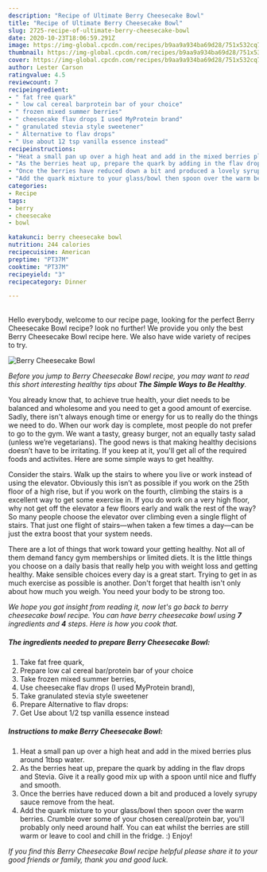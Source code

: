 ```yaml
---
description: "Recipe of Ultimate Berry Cheesecake Bowl"
title: "Recipe of Ultimate Berry Cheesecake Bowl"
slug: 2725-recipe-of-ultimate-berry-cheesecake-bowl
date: 2020-10-23T18:06:59.291Z
image: https://img-global.cpcdn.com/recipes/b9aa9a934ba69d28/751x532cq70/berry-cheesecake-bowl-recipe-main-photo.jpg
thumbnail: https://img-global.cpcdn.com/recipes/b9aa9a934ba69d28/751x532cq70/berry-cheesecake-bowl-recipe-main-photo.jpg
cover: https://img-global.cpcdn.com/recipes/b9aa9a934ba69d28/751x532cq70/berry-cheesecake-bowl-recipe-main-photo.jpg
author: Lester Carson
ratingvalue: 4.5
reviewcount: 7
recipeingredient:
- " fat free quark"
- " low cal cereal barprotein bar of your choice"
- " frozen mixed summer berries"
- " cheesecake flav drops I used MyProtein brand"
- " granulated stevia style sweetener"
- " Alternative to flav drops"
- " Use about 12 tsp vanilla essence instead"
recipeinstructions:
- "Heat a small pan up over a high heat and add in the mixed berries plus around 1tbsp water."
- "As the berries heat up, prepare the quark by adding in the flav drops and Stevia. Give it a really good mix up with a spoon until nice and fluffy and smooth."
- "Once the berries have reduced down a bit and produced a lovely syrupy sauce remove from the heat."
- "Add the quark mixture to your glass/bowl then spoon over the warm berries. Crumble over some of your chosen cereal/protein bar, you&#39;ll probably only need around half. You can eat whilst the berries are still warm or leave to cool and chill in the fridge. :) Enjoy!"
categories:
- Recipe
tags:
- berry
- cheesecake
- bowl

katakunci: berry cheesecake bowl 
nutrition: 244 calories
recipecuisine: American
preptime: "PT37M"
cooktime: "PT37M"
recipeyield: "3"
recipecategory: Dinner

---
```

<br>
Hello everybody, welcome to our recipe page, looking for the perfect Berry Cheesecake Bowl recipe? look no further! We provide you only the best Berry Cheesecake Bowl recipe here. We also have wide variety of recipes to try.
<br>


![Berry Cheesecake Bowl](https://img-global.cpcdn.com/recipes/b9aa9a934ba69d28/751x532cq70/berry-cheesecake-bowl-recipe-main-photo.jpg)

<i>Before you jump to Berry Cheesecake Bowl recipe, you may want to read this short interesting healthy tips about <strong>The Simple Ways to Be Healthy</strong>.</i>

You already know that, to achieve true health, your diet needs to be balanced and wholesome and you need to get a good amount of exercise. Sadly, there isn't always enough time or energy for us to really do the things we need to do. When our work day is complete, most people do not prefer to go to the gym. We want a tasty, greasy burger, not an equally tasty salad (unless we’re vegetarians). The good news is that making healthy decisions doesn’t have to be irritating. If you keep at it, you'll get all of the required foods and activites. Here are some simple ways to get healthy.

Consider the stairs. Walk up the stairs to where you live or work instead of using the elevator. Obviously this isn’t as possible if you work on the 25th floor of a high rise, but if you work on the fourth, climbing the stairs is a excellent way to get some exercise in. If you do work on a very high floor, why not get off the elevator a few floors early and walk the rest of the way? So many people choose the elevator over climbing even a single flight of stairs. That just one flight of stairs—when taken a few times a day—can be just the extra boost that your system needs. 

There are a lot of things that work toward your getting healthy. Not all of them demand fancy gym memberships or limited diets. It is the little things you choose on a daily basis that really help you with weight loss and getting healthy. Make sensible choices every day is a great start. Trying to get in as much exercise as possible is another. Don't forget that health isn't only about how much you weigh. You need your body to be strong too. 


<i>We hope you got insight from reading it, now let's go back to berry cheesecake bowl recipe. You can have berry cheesecake bowl using <strong>7</strong> ingredients and <strong>4</strong> steps. Here is how you cook that.
</i>

##### The ingredients needed to prepare Berry Cheesecake Bowl:

1. Take  fat free quark,
1. Prepare  low cal cereal bar/protein bar of your choice
1. Take  frozen mixed summer berries,
1. Use  cheesecake flav drops (I used MyProtein brand),
1. Take  granulated stevia style sweetener
1. Prepare  Alternative to flav drops:
1. Get  Use about 1/2 tsp vanilla essence instead


##### Instructions to make Berry Cheesecake Bowl:

1. Heat a small pan up over a high heat and add in the mixed berries plus around 1tbsp water.
1. As the berries heat up, prepare the quark by adding in the flav drops and Stevia. Give it a really good mix up with a spoon until nice and fluffy and smooth.
1. Once the berries have reduced down a bit and produced a lovely syrupy sauce remove from the heat.
1. Add the quark mixture to your glass/bowl then spoon over the warm berries. Crumble over some of your chosen cereal/protein bar, you&#39;ll probably only need around half. You can eat whilst the berries are still warm or leave to cool and chill in the fridge. :) Enjoy!


<i>If you find this Berry Cheesecake Bowl recipe helpful please share it to your good friends or family, thank you and good luck.</i>
